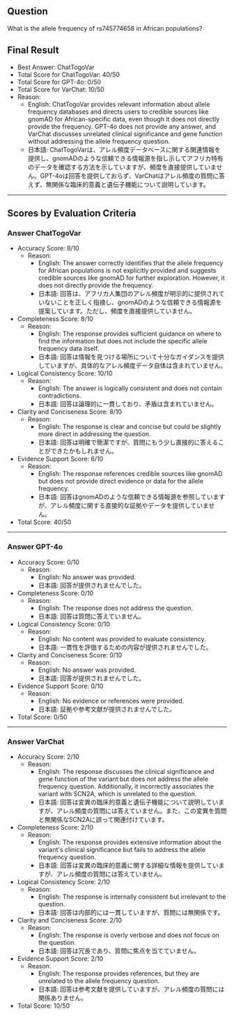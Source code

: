 ## Question

What is the allele frequency of rs745774658 in African populations?

## Final Result

- Best Answer: ChatTogoVar
- Total Score for ChatTogoVar: 40/50
- Total Score for GPT-4o: 0/50
- Total Score for VarChat: 10/50
- Reason:
  - English: ChatTogoVar provides relevant information about allele frequency databases and directs users to credible sources like gnomAD for African-specific data, even though it does not directly provide the frequency. GPT-4o does not provide any answer, and VarChat discusses unrelated clinical significance and gene function without addressing the allele frequency question.
  - 日本語: ChatTogoVarは、アレル頻度データベースに関する関連情報を提供し、gnomADのような信頼できる情報源を指し示してアフリカ特有のデータを確認する方法を示していますが、頻度を直接提供していません。GPT-4oは回答を提供しておらず、VarChatはアレル頻度の質問に答えず、無関係な臨床的意義と遺伝子機能について説明しています。

---

## Scores by Evaluation Criteria

### Answer ChatTogoVar
- Accuracy Score: 8/10
  - Reason: 
    - English: The answer correctly identifies that the allele frequency for African populations is not explicitly provided and suggests credible sources like gnomAD for further exploration. However, it does not directly provide the frequency.
    - 日本語: 回答は、アフリカ人集団のアレル頻度が明示的に提供されていないことを正しく指摘し、gnomADのような信頼できる情報源を提案しています。ただし、頻度を直接提供していません。
- Completeness Score: 8/10
  - Reason: 
    - English: The response provides sufficient guidance on where to find the information but does not include the specific allele frequency data itself.
    - 日本語: 回答は情報を見つける場所について十分なガイダンスを提供していますが、具体的なアレル頻度データ自体は含まれていません。
- Logical Consistency Score: 10/10
  - Reason: 
    - English: The answer is logically consistent and does not contain contradictions.
    - 日本語: 回答は論理的に一貫しており、矛盾は含まれていません。
- Clarity and Conciseness Score: 8/10
  - Reason: 
    - English: The response is clear and concise but could be slightly more direct in addressing the question.
    - 日本語: 回答は明確で簡潔ですが、質問にもう少し直接的に答えることができたかもしれません。
- Evidence Support Score: 6/10
  - Reason: 
    - English: The response references credible sources like gnomAD but does not provide direct evidence or data for the allele frequency.
    - 日本語: 回答はgnomADのような信頼できる情報源を参照していますが、アレル頻度に関する直接的な証拠やデータを提供していません。
- Total Score: 40/50

---

### Answer GPT-4o
- Accuracy Score: 0/10
  - Reason: 
    - English: No answer was provided.
    - 日本語: 回答が提供されませんでした。
- Completeness Score: 0/10
  - Reason: 
    - English: The response does not address the question.
    - 日本語: 回答は質問に答えていません。
- Logical Consistency Score: 0/10
  - Reason: 
    - English: No content was provided to evaluate consistency.
    - 日本語: 一貫性を評価するための内容が提供されませんでした。
- Clarity and Conciseness Score: 0/10
  - Reason: 
    - English: No answer was provided.
    - 日本語: 回答が提供されませんでした。
- Evidence Support Score: 0/10
  - Reason: 
    - English: No evidence or references were provided.
    - 日本語: 証拠や参考文献が提供されませんでした。
- Total Score: 0/50

---

### Answer VarChat
- Accuracy Score: 2/10
  - Reason: 
    - English: The response discusses the clinical significance and gene function of the variant but does not address the allele frequency question. Additionally, it incorrectly associates the variant with SCN2A, which is unrelated to the question.
    - 日本語: 回答は変異の臨床的意義と遺伝子機能について説明していますが、アレル頻度の質問には答えていません。また、この変異を質問と無関係なSCN2Aに誤って関連付けています。
- Completeness Score: 2/10
  - Reason: 
    - English: The response provides extensive information about the variant's clinical significance but fails to address the allele frequency question.
    - 日本語: 回答は変異の臨床的意義に関する詳細な情報を提供していますが、アレル頻度の質問には答えていません。
- Logical Consistency Score: 2/10
  - Reason: 
    - English: The response is internally consistent but irrelevant to the question.
    - 日本語: 回答は内部的には一貫していますが、質問には無関係です。
- Clarity and Conciseness Score: 2/10
  - Reason: 
    - English: The response is overly verbose and does not focus on the question.
    - 日本語: 回答は冗長であり、質問に焦点を当てていません。
- Evidence Support Score: 2/10
  - Reason: 
    - English: The response provides references, but they are unrelated to the allele frequency question.
    - 日本語: 回答は参考文献を提供していますが、アレル頻度の質問には関係ありません。
- Total Score: 10/50